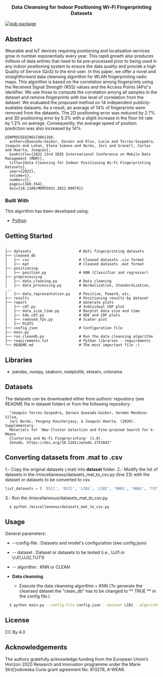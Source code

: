 <br />
<p align="center"> 
  <h3 align="center">Data Cleansing for Indoor Positioning Wi-Fi Fingerprinting Datasets</h3>
</p>

[![pub package](https://img.shields.io/badge/license-CC%20By%204.0-green)]()

<!-- ABOUT THE PROJECT -->
## Abstract

Wearable and IoT devices requiring positioning and localisation services grow in number exponentially every year. This rapid growth also produces millions of data entries that need to be pre-processed prior to being used in any indoor positioning system to ensure the data quality and provide a high Quality of Service (QoS) to the end-user. In this paper, we offer a novel and straightforward data cleansing algorithm for WLAN fingerprinting radio maps. This algorithm is based on the correlation among fingerprints using the Received Signal Strength (RSS) values and the Access Points (APs)'s identifier. We use those to compute the correlation among all samples in the dataset and remove fingerprints with low level of correlation from the dataset. We evaluated the proposed method on 14 independent publicly-available datasets. As a result, an average of 14% of fingerprints were removed from the datasets. The 2D positioning error was reduced by 2.7% and 3D positioning error by 5.3% with a slight increase in the floor hit rate by 1.2% on average. Consequently, the average speed of position prediction was also increased by 14%.


```
@INPROCEEDINGS{9861169,
  author={Quezada-Gaibor, Darwin and Klus, Lucie and Torres-Sospedra, Joaquín and Lohan, Elena Simona and Nurmi, Jari and Granell, Carlos and Huerta, Joaquín},
  booktitle={2022 23rd IEEE International Conference on Mobile Data Management (MDM)}, 
  title={Data Cleansing for Indoor Positioning Wi-Fi Fingerprinting Datasets}, 
  year={2022},
  volume={},
  number={},
  pages={349-354},
  doi={10.1109/MDM55031.2022.00079}}
```


### Built With

This algorithm has been developed using:
* [Python](https://www.python.org/)


<!-- structure -->
## Getting Started

    .
    ├── datasets                      # WiFi fingerprinting datasets
    ├── cleaned_db                    
    │   ├── csv                       # Cleaned datasets .csv format
    │   ├── mat                       # Cleaned datasets .mat format
    ├── positioning
    │   ├── position.py               # KNN (Classifier and regressor)
    ├── preprocessing
    │   ├── data_cleaning.py          # Data cleaning
    │   ├── data_processing.py        # Normalization, Standardization, ...
    │   ├── data_representation.py    # Positive, Powerd, etc.
    ├── results                       # Positioning results by dataset
    ├── report                        # Generate plots
    │   ├── cdf.py                    # Individual CDF plot
    │   ├── data_size_time.py         # Barplot data size and time
    │   ├── kde_cdf.py                # KDE and CDF plots
    │   ├── removed_fps.py            # Scater plot
    │   ├── PLOTS  
    ├── config.json                   # Configuration file
    ├── main.py                       
    ├── run_cleandb.py                # Run the data cleansing algorithm
    ├── requirements.txt              # Python libraries - requirements
    └── README.md                     # The most important file :)

## Libraries
* pandas, numpy, seaborn, matplotlib, sklearn, colorama

## Datasets 
The datasets can be downloaded either from authors' repository (see README file in dataset folder) or from the following repository:

      "Joaquín Torres-Sospedra, Darwin Quezada-Gaibor, Germán Mendoza-Silva,
      Jari Nurmi, Yevgeny Koucheryavy, & Joaquín Huerta. (2020). Supplementary
      Materials for 'New Cluster Selection and Fine-grained Search for k-Means
      Clustering and Wi-Fi Fingerprinting' (1.0).
      Zenodo. https://doi.org/10.5281/zenodo.3751042"

## Converting datasets from .mat to .csv
1.- Copy the original datasets (.mat) into **dataset** folder.
2.- Modify the list of datasets in the /miscellaneous/datasets_mat_to_csv.py (line 23) with the dataset or datasets to be converted to csv.
```py
list_datasets = [ 'DSI1', 'DSI2', 'LIB1', 'LIB2', 'MAN1', 'MAN2', 'TUT1', 'TUT2', 'TUT3', 'TUT4', 'TUT5', 'TUT6', 'TUT7','UJI1','UTS1', 'UJIB1', 'UJIB2']
```

3.- Run the /miscellaneous/datasets_mat_to_csv.py.
```sh
  $ python /miscellaneous/datasets_mat_to_csv.py
```
## Usage
General parameters:
  * --config-file : Datasets and model's configuration (see config.json)
  * -- dataset : Dataset or datasets to be tested (i.e., UJI1 or UJI1,UJI2,TUT1)
  * -- algorithm : KNN or CLEAN

* **Data cleansing**
  * Execute the data cleansing algorithm + KNN (To generate the cleansed dataset the "clean_db" has to be changed to ** TRUE ** in the config file.)
```sh
  $ python main.py --config-file config.json --dataset LIB1 --algorithm CLEAN
```

<!-- LICENSE -->
## License

CC By 4.0


<!-- ACKNOWLEDGEMENTS -->
## Acknowledgements
The authors gratefully acknowledge funding from the European Union’s Horizon 2020 Research and Innovation programme under the Marie Sk\l{}odowska Curie grant agreement No. $813278$, A-WEAR.
